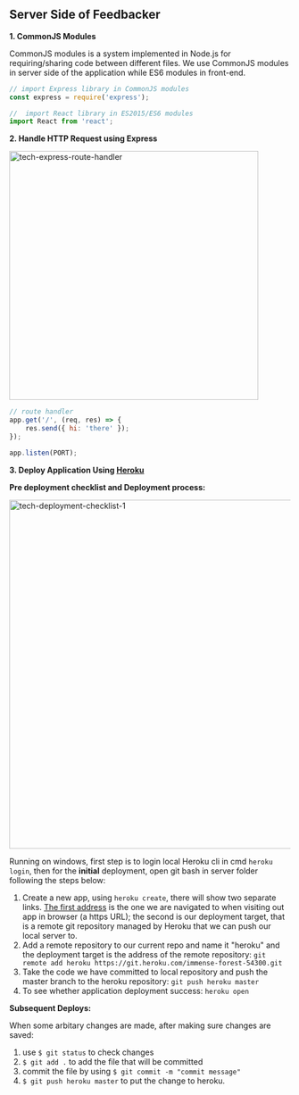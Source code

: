 ## Server Side of Feedbacker

**1. CommonJS Modules**

CommonJS modules is a system implemented in Node.js for requiring/sharing code between different files. We use CommonJS modules in server side of the application while ES6 modules in front-end.

```javascript
// import Express library in CommonJS modules
const express = require('express');

//	import React library in ES2015/ES6 modules
import React from 'react';
```

**2. Handle HTTP Request using Express**

<img width="446" alt="tech-express-route-handler" src="https://user-images.githubusercontent.com/20265633/36118590-91082d02-100b-11e8-8f28-0aefd376e8b3.PNG">

```javascript
// route handler
app.get('/', (req, res) => {
	res.send({ hi: 'there' });
});

app.listen(PORT);
```

**3. Deploy Application Using [Heroku](https://www.heroku.com/)**

**Pre deployment checklist and Deployment process:**

<img width="625" alt="tech-deployment-checklist-1" src="https://user-images.githubusercontent.com/20265633/36135220-bd2738be-1057-11e8-8ef2-8f89691111e2.PNG">

Running on windows, first step is to login local Heroku cli in cmd `heroku login`, then for the **initial** deployment, open git bash in server folder following the steps below:

1. Create a new app, using `heroku create`, there will show two separate links. [The first address](https://immense-forest-54300.herokuapp.com/) is the one we are navigated to when visiting out app in browser (a https URL); the second is our deployment target, that is a remote git repository managed by Heroku that we can push our local server to.
2. Add a remote repository to our current repo and name it "heroku" and the deployment target is the address of the remote repository: `git remote add heroku https://git.heroku.com/immense-forest-54300.git`
3. Take the code we have committed to local repository and push the master branch to the heroku repository: `git push heroku master`
3. To see whether application deployment success: `heroku open`

**Subsequent Deploys:**

When some arbitary changes are made, after making sure changes are saved:
1. use `$ git status` to check changes
2. `$ git add .` to add the file that will be committed
3. commit the file by using `$ git commit -m "commit message"` 
4. `$ git push heroku master` to put the change to heroku.